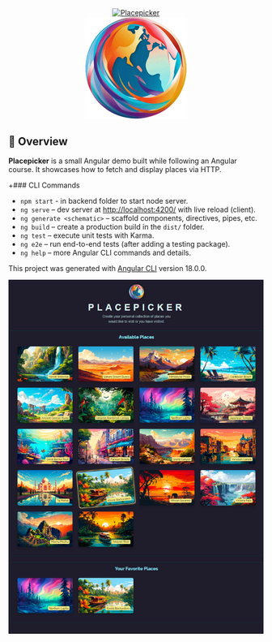 
<div align="center">
  <a href="https://git.io/typing-svg"><img src="https://readme-typing-svg.demolab.com?font=Tangerine&weight=700&size=37&duration=3000&pause=1000&color=8C2BFF&center=true&vCenter=true&width=200&lines=Placepicker" alt="Placepicker" /></a>
</div>

<div align="center">
  <img src="./public/logo.png" alt="Project Logo" width="200" />
</div>

## 📝 Overview
**Placepicker** is a small Angular demo built while following an Angular course. It showcases how to fetch and display places via HTTP.
 
+### CLI Commands
- `npm start` - in backend folder to start node server.
- `ng serve` – dev server at [http://localhost:4200/](http://localhost:4200/) with live reload (client).
- `ng generate <schematic>` – scaffold components, directives, pipes, etc.
- `ng build` – create a production build in the `dist/` folder.
- `ng test` – execute unit tests with Karma.
- `ng e2e` – run end-to-end tests (after adding a testing package).
- `ng help` – more Angular CLI commands and details.

This project was generated with [Angular CLI](https://github.com/angular/angular-cli) version 18.0.0.

<div align="center">
  <img src="./public/app.png"/>
</div>
